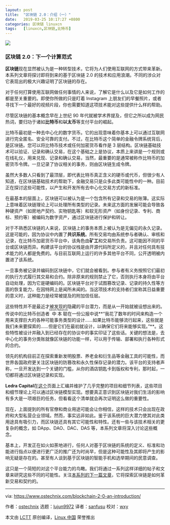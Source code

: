 ```yaml
---
layout: post
title:	"区块链 2.0：介绍（一）"
date:	2019-03-25 10:17:27 +0800 
categories:	区块链 linuxcn 
tags:	[linuxcn,区块链,比特币]
---
```



![](/Asserts/Images//attachment/album/201903/25/101728sdrwwww2rrr4kw2z.png)


### 区块链 2.0：下一个计算范式


**区块链**现在显然被认为是一种转型技术，它将为人们使用互联网的方式带来革新。本系列文章将探讨即将到来的基于区块链 2.0 的技术和应用浪潮。不同的涉众对它表现出的极大兴趣证明了区块链的存在。


对于任何打算使用互联网做任何事情的人来说，了解它是什么以及它是如何工作的都是至关重要的。即使你所做的只是盯着 Instagram 上朋友们的早餐照片，或者寻找下一个最好的视频片段，你也需要知道这项技术能对这些提供什么样的帮助。


尽管区块链的基本概念早在上世纪 90 年代就被学术界提及，但它之所以成为网民热词，要归功于诸如**比特币**和**以太币**等支付平台的崛起。


比特币最初是一种去中心化的数字货币。它的出现意味着你基本上可以通过互联网进行完全匿名、安全可靠的支付。不过，在比特币这个简单的金融令牌系统背后，是区块链。您可以将比特币技术或任何加密货币看作是 3 层结构。区块链基础技术可以验证、记录和确认交易，在这个基础之上是协议，本质上来讲是一个规则或在线礼仪，用来兑现、记录和确认交易，当然，最重要的是通常被称作比特币的加密货币令牌。一旦记录了协议相关的事务，则由区块链生成令牌。


虽然大多数人只看到了最顶层，即代表比特币真正含义的硬币或代币，但很少有人知道，在区块链基础技术的帮助下，金融交易只是众多此类可能性中的一种。目前正在探讨这些可能性，以产生和开发所有去中心化交易方式的新标准。


在最基本的层面上，区块链可以被认为是一个包含所有记录和交易的账簿。这实际上意味着区块链理论上可以处理所有类型的记录。未来这方面的发展可能会导致各种硬资产（如房地产契约、实物钥匙等）和软无形资产（如身份记录、专利、商标、预约等）被编码为数字资产，通过区块链进行保护和转让。


对于不熟悉区块链的人来说，区块链上的事务本质上被认为是无偏见的永久记录。这是可能的，因为协议中内置了**共识系统**。所有交易均由系统参与者确认、审核和记录，在比特币加密货币平台中，该角色由**矿工**和交易所负责。这可能因不同的平台或区块链而异。构建该平台的协议栈是由开源代码所定义的，并且对任何具有技术能力的人都是免费的。与目前互联网上运行的许多其他平台不同，公开透明被内置进了该系统。


一旦事务被记录并编码到区块链中，它们就会被看到。参与者有义务按照它们最初的执行方式履行其交易和合约。除非原来的规则禁止了它，否则执行本身将由平台自动处理，因为它是硬编码的。区块链平台对于试图篡改记录、记录的持久性等方面的恢复能力，在因特网上是闻所未闻的。当这项技术的支持者们宣称其日益重要的意义时，这种能力是经常被提及的附加信任层。


这些特性并不是最近才被发现的隐藏的平台潜力，而是从一开始就被设想出来的。传说中的比特币创造者<ruby> 中本聪 <rt>  Satoshi Nakamoto </rt></ruby>在一份公报中说**“我花了数年的时间来构造一个用来支撑巨大的各种可能事务类型的设计……如果比特币能够流行起来，这些就是我们未来要探索的……但是它们在最初就设计，以确保它们将来能够实现。”**。这些特性被设计并融入到已经存在的协议中的事实印证了这些话。关键的想法是，去中心化的事务分类账就像区块链的功能一样，可以用于传输、部署和执行各种形式的合约。


领先的机构目前正在探索重新发明股票、养老金和衍生品等金融工具的可能性，而世界各国政府更关注区块链的防篡改和永久性保存记录的潜力。该平台的支持者声称，一旦开发达到一个关键的门槛，从你的酒店钥匙卡到版权和专利，那时起，一切都将通过区块链记录和实现。


**Ledra Capital**在[这个](http://ledracapital.com/blog/2014/3/11/bitcoin-series-24-the-mega-master-blockchain-list)页面上汇编并维护了几乎完整的项目和细节列表，这些项目和细节理论上可以通过区块链模型实现。想要真正意识到区块链对我们生活的影响有多大是一项艰巨的任务，但看看这个清单就会再次证明这么做的重要性。


现在，上面提到的所有官僚和商业用途可能会让你相信，这样的技术只会出现在政府和大型私营企业领域。然而，事实远非如此。鉴于该系统的巨大潜力使其对此类用途具有吸引力，而区块链还具有其它可能性和特性。还有一些与该技术相关的更复杂的概念，如 DApp、DAO、DAC、DAS 等，本系列文章将深入讨论这些概念。


基本上，开发正在如火如荼地进行，任何人对基于区块链的系统的定义、标准和功能进行指点以便进行更广泛的推广还为时尚早，但是这种可能性及其即将产生的影响无疑是存在的。甚至有人谈到基于区块链的智能手机和选举期间的民意调查。


这只是一个简短的对这个平台能力的鸟瞰。我们将通过一系列这样详细的帖子和文章来研究这些不同的可能性。关注[本系列的下一篇文章](https://www.ostechnix.com/blockchain-2-0-revolutionizing-the-financial-system/)，它将探索区块链是如何革新交易和契约的。




---


via: <https://www.ostechnix.com/blockchain-2-0-an-introduction/>


作者：[ostechnix](https://www.ostechnix.com/author/editor/) 选题：[lujun9972](https://github.com/lujun9972) 译者：[sanfusu](https://github.com/sanfusu) 校对：[wxy](https://github.com/wxy)


本文由 [LCTT](https://github.com/LCTT/TranslateProject) 原创编译，[Linux 中国](https://linux.cn/) 荣誉推出

